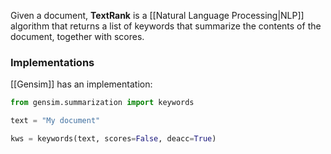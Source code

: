 Given a document, __TextRank__ is a [[Natural Language Processing|NLP]] algorithm that returns a list of keywords that summarize the contents of the document, together with scores.

### Implementations

[[Gensim]] has an implementation:

```python
from gensim.summarization import keywords

text = "My document"

kws = keywords(text, scores=False, deacc=True)
```